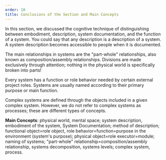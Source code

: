 ```yaml
---
order: 10
title: Conclusions of the Section and Main Concepts
---
```


In this section, we discussed the cognitive technique of distinguishing between embodiment, description, system documentation, and the function of a system. You could say that any description is a description of a system. A system description becomes accessible to people when it is documented.

The main relationships in systems are the "part-whole" relationships, also known as composition/assembly relationships. Divisions are made exclusively through attention; nothing in the physical world is specifically broken into parts!

Every system has a function or role behavior needed by certain external project roles. Systems are usually named according to their primary purpose or main function.

Complex systems are defined through the objects included in a given complex system. However, we do not refer to complex systems as processes; these are different types of concepts.

**Main Concepts**: physical world, mental space; system description, embodiment of the system, System Documentation; method of description; functional object=role object, role behavior=function=purpose in the environment (system's purpose); physical object=role executor=module; naming of systems; "part-whole" relationship=composition/assembly relationship, systems decomposition, systems levels; complex system, process.